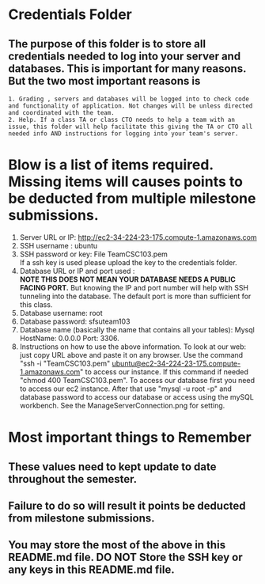 # Credentials Folder

## The purpose of this folder is to store all credentials needed to log into your server and databases. This is important for many reasons. But the two most important reasons is
    1. Grading , servers and databases will be logged into to check code and functionality of application. Not changes will be unless directed and coordinated with the team.
    2. Help. If a class TA or class CTO needs to help a team with an issue, this folder will help facilitate this giving the TA or CTO all needed info AND instructions for logging into your team's server. 


# Blow is a list of items required. Missing items will causes points to be deducted from multiple milestone submissions.

1. Server URL or IP: http://ec2-34-224-23-175.compute-1.amazonaws.com
2. SSH username : ubuntu
3. SSH password or key: File TeamCSC103.pem
    <br> If a ssh key is used please upload the key to the credentials folder.
4. Database URL or IP and port used :
    <br><strong> NOTE THIS DOES NOT MEAN YOUR DATABASE NEEDS A PUBLIC FACING PORT.</strong> But knowing the IP and port number will help with SSH tunneling into the database. The default port is more than sufficient for this class.
5. Database username: root
6. Database password: sfsuteam103
7. Database name (basically the name that contains all your tables): Mysql HostName: 0.0.0.0 Port: 3306.
8. Instructions on how to use the above information.
To look at our web: just copy URL above and paste it on any browser. Use the command "ssh -i "TeamCSC103.pem" ubuntu@ec2-34-224-23-175.compute-1.amazonaws.com" to access our instance. If this command if needed "chmod 400 TeamCSC103.pem". To access our database first you need to access our ec2 instance. After that use "mysql -u root -p" and database password to access our database or access using the mySQL workbench. See the ManageServerConnection.png for setting.
# Most important things to Remember
## These values need to kept update to date throughout the semester. <br>
## <strong>Failure to do so will result it points be deducted from milestone submissions.</strong><br>
## You may store the most of the above in this README.md file. DO NOT Store the SSH key or any keys in this README.md file.
